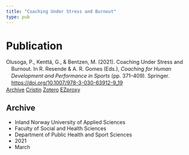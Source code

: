 ```yaml
---
title: "Coaching Under Stress and Burnout"
type: pub
---
```

<h1>Publication</h1>
<article id="csl-bib-container-WDIGXDYF" class="csl-bib-container">
  <div class="csl-bib-body" style="line-height: 1.35; padding-left: 1em; text-indent:-1em;">
  <div class="csl-entry">Olusoga, P., Kentt&#xE4;, G., &amp; Bentzen, M. (2021). Coaching Under Stress and Burnout. In R. Resende &amp; A. R. Gomes (Eds.), <i>Coaching for Human Development and Performance in Sports</i> (pp. 371&#x2013;409). Springer. <a href="https://doi.org/10.1007/978-3-030-63912-9_19">https://doi.org/10.1007/978-3-030-63912-9_19</a></div>
</div>
  <div class="csl-bib-buttons">
    <a href="#taxonomy-article-WDIGXDYF" class="csl-bib-button">Archive</a>
    <a href="https://app.cristin.no/results/show.jsf?id=1900218" alt="Cristin URL" class="csl-bib-button">Cristin</a>
    <a href="http://zotero.org/groups/5022929/items/WDIGXDYF" alt="Zotero URL" class="csl-bib-button">Zotero</a>
    <a href="http://ezproxy.inn.no/login?url=https://doi.org/10.1007/978-3-030-63912-9_19" class="csl-bib-button">EZproxy</a>
  </div>
  <div id="csl-bib-meta-container-WDIGXDYF"></div>
</article>
<div id="csl-bib-meta-WDIGXDYF" class="csl-bib-meta">
  <article id="taxonomy-article-WDIGXDYF" class="taxonomy-article">
    <h1>Archive</h1>
    <ul>
      <li>Inland Norway University of Applied Sciences</li>
      <li>Faculty of Social and Health Sciences</li>
      <li>Department of Public Health and Sport Sciences</li>
      <li>2021</li>
      <li>March</li>
    </ul>
  </article>
</div>
